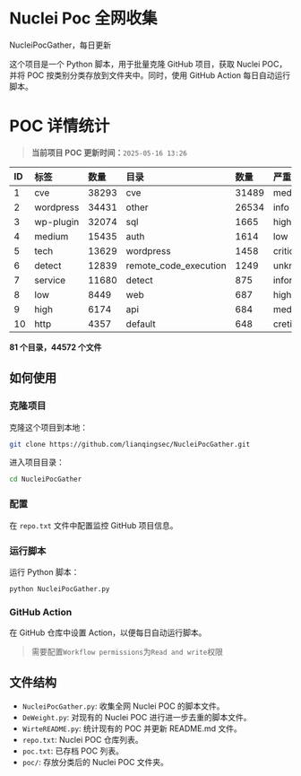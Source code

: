 # Nuclei Poc 全网收集
NucleiPocGather，每日更新

这个项目是一个 Python 脚本，用于批量克隆 GitHub 项目，获取 Nuclei POC，并将 POC 按类别分类存放到文件夹中。同时，使用 GitHub Action 每日自动运行脚本。
# POC 详情统计

> **当前项目 POC 更新时间：**`2025-05-16 13:26`

| ID | 标签      | 数量 | 目录       | 数量 | 严重性   | 数量 |
|:---| :-------- | :--- | :--------- | :--- | :------- | :--- |
| 1 | cve | 38293 | cve | 31489 | medium | 21226 |
| 2 | wordpress | 34431 | other | 26534 | info | 19188 |
| 3 | wp-plugin | 32074 | sql | 1665 | high | 13099 |
| 4 | medium | 15435 | auth | 1614 | low | 9667 |
| 5 | tech | 13629 | wordpress | 1458 | critical | 6962 |
| 6 | detect | 12839 | remote_code_execution | 1249 | unknown | 88 |
| 7 | service | 11680 | detect | 875 | informative | 17 |
| 8 | low | 8449 | web | 687 | hight | 16 |
| 9 | high | 6174 | api | 684 | meduim | 5 |
| 10 | http | 4357 | default | 648 | cretical | 2 |

**81 个目录，44572 个文件**
## 如何使用

### 克隆项目

克隆这个项目到本地：

```bash
git clone https://github.com/lianqingsec/NucleiPocGather.git
```

进入项目目录：

```bash
cd NucleiPocGather
```

### 配置

在 `repo.txt` 文件中配置监控 GitHub 项目信息。

### 运行脚本

运行 Python 脚本：

```bash
python NucleiPocGather.py
```

### GitHub Action

在 GitHub 仓库中设置 Action，以便每日自动运行脚本。

> 需要配置`Workflow permissions`为`Read and write`权限

## 文件结构

- `NucleiPocGather.py`: 收集全网 Nuclei POC 的脚本文件。
- `DeWeight.py`: 对现有的 Nuclei POC 进行进一步去重的脚本文件。
- `WirteREADME.py`: 统计现有的 POC 并更新 README.md 文件。
- `repo.txt`: Nuclei POC 仓库列表。
- `poc.txt`: 已存档 POC 列表。
- `poc/`: 存放分类后的 Nuclei POC 文件夹。

